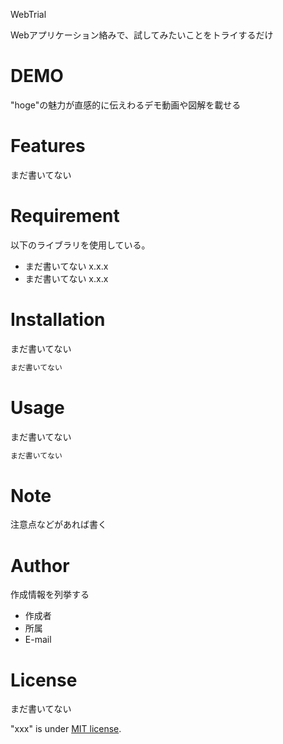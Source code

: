 
WebTrial

Webアプリケーション絡みで、試してみたいことをトライするだけ

# DEMO

"hoge"の魅力が直感的に伝えわるデモ動画や図解を載せる

# Features

まだ書いてない

# Requirement

以下のライブラリを使用している。

* まだ書いてない x.x.x
* まだ書いてない x.x.x

# Installation

まだ書いてない

```bash
まだ書いてない
```

# Usage

まだ書いてない

```bash
まだ書いてない
```

# Note

注意点などがあれば書く

# Author

作成情報を列挙する

* 作成者
* 所属
* E-mail

# License
まだ書いてない

"xxx" is under [MIT license](https://en.wikipedia.org/wiki/MIT_License).
